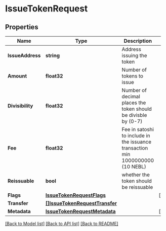 # IssueTokenRequest

## Properties
Name | Type | Description | Notes
------------ | ------------- | ------------- | -------------
**IssueAddress** | **string** | Address issuing the token | 
**Amount** | **float32** | Number of tokens to issue | 
**Divisibility** | **float32** | Number of decimal places the token should be divisble by (0-7) | 
**Fee** | **float32** | Fee in satoshi to include in the issuance transaction min 1000000000 (10 NEBL) | 
**Reissuable** | **bool** | whether the token should be reissuable | 
**Flags** | [**IssueTokenRequestFlags**](issueTokenRequest_flags.md) |  | [optional] 
**Transfer** | [**[]IssueTokenRequestTransfer**](issueTokenRequest_transfer.md) |  | 
**Metadata** | [**IssueTokenRequestMetadata**](issueTokenRequest_metadata.md) |  | [optional] 

[[Back to Model list]](../README.md#documentation-for-models) [[Back to API list]](../README.md#documentation-for-api-endpoints) [[Back to README]](../README.md)


